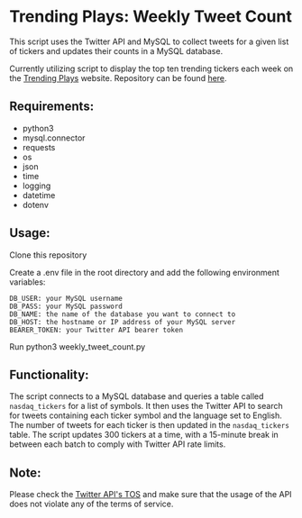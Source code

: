 <h1>Trending Plays: Weekly Tweet Count</h1>

This script uses the Twitter API and MySQL to collect tweets for a given list of tickers and updates their counts in a MySQL database.

Currently utilizing script to display the top ten trending tickers each week on the <a href="www.trendingplays.com">Trending Plays</a> website. Repository can be found <a href="https://github.com/karenastevens/trendingplays_">here</a>.

<h2>Requirements:</h2>
<ul>
    <li>python3</li>
    <li>mysql.connector</li>
    <li>requests</li>
    <li>os</li>
    <li>json</li>
    <li>time</li>
    <li>logging</li>
    <li>datetime</li>
    <li>dotenv</li>
</ul>

<h2>Usage:</h2>

Clone this repository

Create a .env file in the root directory and add the following environment variables:

    DB_USER: your MySQL username
    DB_PASS: your MySQL password
    DB_NAME: the name of the database you want to connect to
    DB_HOST: the hostname or IP address of your MySQL server
    BEARER_TOKEN: your Twitter API bearer token

Run python3 weekly_tweet_count.py

<h2>Functionality:</h2>

The script connects to a MySQL database and queries a table called `nasdaq_tickers` for a list of symbols. It then uses the Twitter API to search for tweets containing each ticker symbol and the language set to English. The number of tweets for each ticker is then updated in the `nasdaq_tickers` table. The script updates 300 tickers at a time, with a 15-minute break in between each batch to comply with Twitter API rate limits.

<h2>Note:</h2>

Please check the <a href="https://developer.twitter.com/en/docs/twitter-api">Twitter API's TOS</a> and make sure that the usage of the API does not violate any of the terms of service.
